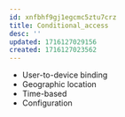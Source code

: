 ```yaml
---
id: xnfbhf9gj1egcmc5ztu7crz
title: Conditional_access
desc: ''
updated: 1716127029156
created: 1716127023562
---
```

- User-to-device binding
- Geographic location
- Time-based
- Configuration